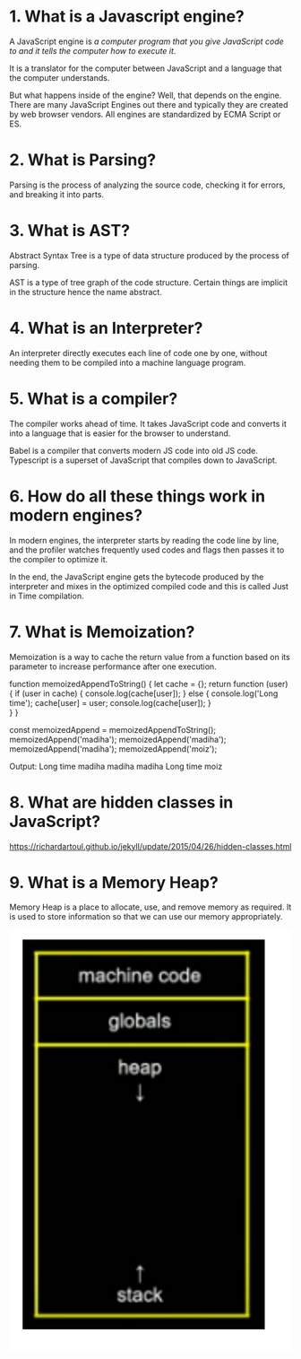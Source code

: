 # 1. What is a Javascript engine?

A JavaScript engine is *a computer program that you give JavaScript code to and it tells the computer how to execute it*. 

It is a translator for the computer between JavaScript and a language that the computer understands. 

But what happens inside of the engine? Well, that depends on the engine. There are many JavaScript Engines out there and typically they are created by web browser vendors. All engines are standardized by ECMA Script or ES.

# 2. What is Parsing?

Parsing is the process of analyzing the source code, checking it for errors, and breaking it into parts.

# 3. What is AST?

Abstract Syntax Tree is a type of data structure produced by the process of parsing.

AST is a type of tree graph of the code structure. Certain things are implicit in the structure hence the name abstract.

# 4. What is an Interpreter?

An interpreter directly executes each line of code one by one, without needing them to be compiled into a machine language program.

# 5. What is a compiler? 

The compiler works ahead of time. It takes JavaScript code and converts it into a language that is easier for the browser to understand.

Babel is a compiler that converts modern JS code into old JS code.
Typescript is a superset of JavaScript that compiles down to JavaScript.

# 6. How do all these things work in modern engines?

In modern engines, the interpreter starts by reading the code line by line, and the profiler watches frequently used codes and flags then passes it to the compiler to optimize it.

In the end, the JavaScript engine gets the bytecode produced by the interpreter and mixes in the optimized compiled code and this is called Just in Time compilation.

# 7. What is Memoization?

Memoization is a way to cache the return value from a function based on its parameter to increase performance after one execution.

function memoizedAppendToString() {
    let cache = {};
    return function (user) {
    if (user in cache) {
        console.log(cache[user]);
    } else {
    console.log('Long time');
    cache[user] = user;
    console.log(cache[user]);
    }        
    }
}

const memoizedAppend = memoizedAppendToString();
memoizedAppend('madiha');
memoizedAppend('madiha');
memoizedAppend('madiha');
memoizedAppend('moiz');

Output:
Long time
madiha
madiha
madiha
Long time
moiz

# 8. What are hidden classes in JavaScript?

https://richardartoul.github.io/jekyll/update/2015/04/26/hidden-classes.html

# 9. What is a Memory Heap?

Memory Heap is a place to allocate, use, and remove memory as required. It is used to store information so that we can use our memory appropriately.

![MemoryHeap](https://github.com/MunnazzahAslam/javascript-advanced-concepts/blob/main/memory-heap.png)








